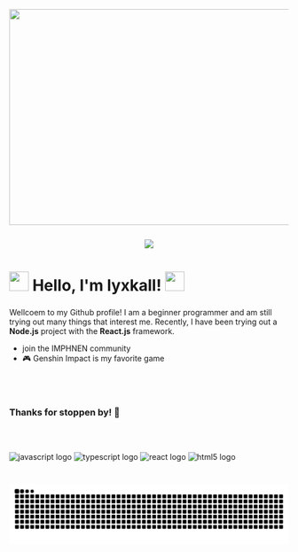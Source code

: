 <div align="center">
<img width="700" height="390" src="https://files.catbox.moe/16czl1.gif"  />
</div>

###

<div align="center">
  <img src="https://visitor-badge.laobi.icu/badge?page_id=lyxkall.lyxkall&"  />
</div>

<h1 align="left"><img  width="35" height="35" src="https://user-images.githubusercontent.com/74038190/213844263-a8897a51-32f4-4b3b-b5c2-e1528b89f6f3.png" /> Hello, I'm lyxkall! <img  width="35" height="35" src="https://user-images.githubusercontent.com/74038190/213844263-a8897a51-32f4-4b3b-b5c2-e1528b89f6f3.png" /></h1>

###

Wellcoem to my Github profile! I am a beginner programmer and am still trying out many things that interest me. Recently, I have been trying out a **Node.js** project with the **React.js** framework.


- join the IMPHNEN community
- 🎮 Genshin Impact is my favorite game

###


######

<img width="1200" height="3" src="https://user-images.githubusercontent.com/74038190/212284115-f47cd8ff-2ffb-4b04-b5bf-4d1c14c0247f.gif" />

<h3 align="left">Thanks for stoppen by! 🚀   </h3>

<img width="1200" height="3" src="https://user-images.githubusercontent.com/74038190/212284115-f47cd8ff-2ffb-4b04-b5bf-4d1c14c0247f.gif" />

##

<div align="left">
  <img src="https://cdn.jsdelivr.net/gh/devicons/devicon/icons/javascript/javascript-original.svg" height="30" alt="javascript logo"  />
 
  <img src="https://cdn.jsdelivr.net/gh/devicons/devicon/icons/typescript/typescript-original.svg" height="30" alt="typescript logo"  />
  
  <img src="https://cdn.jsdelivr.net/gh/devicons/devicon/icons/react/react-original.svg" height="30" alt="react logo"  />
  
  <img src="https://cdn.jsdelivr.net/gh/devicons/devicon/icons/html5/html5-original.svg" height="30" alt="html5 logo"  />
  
</div>



###

<br clear="both">

<img src="https://raw.githubusercontent.com/kimmyxpow/kimmyxpow/output/snake.svg" />

###
